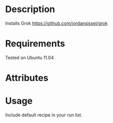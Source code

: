 Description
===========

Installs Grok https://github.com/jordansissel/grok

Requirements
============

Tested on Ubuntu 11.04

Attributes
==========

Usage
=====

Include default recipe in your run list.
